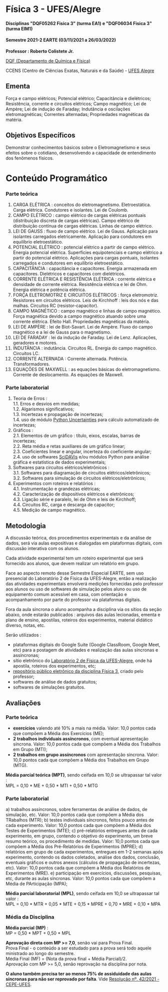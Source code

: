 # Física 3 - UFES/Alegre

#### Disciplinas "DQF05262 Fisica 3" (turma EA1) e "DQF06034 Fisica 3" (turma EIM1)

#### Semestre 2021-2 EARTE (03/11/2021 a 26/03/2022)

**Professor : Roberto Colistete Jr.**

[DQF (Departamento de Química e Física)](http://alegre.ufes.br/ccens/departamento-de-quimica-e-fisica)

CCENS (Centro de Ciências Exatas, Naturais e da Saúde) - [UFES Alegre](http://alegre.ufes.br/)

## Ementa

Força e campo elétricos; Potencial elétrico; Capacitância e dielétricos; Resistência, corrente e circuitos elétricos; Campo magnético; Lei de Ampère; Lei de indução de Faraday; Indutância e oscilações eletromagnéticas; Correntes alternadas; Propriedades magnéticas da matéria.

## Objetivos Específicos

Demonstrar conhecimentos básicos sobre o Eletromagnetismo e seus efeitos sobre o cotidiano, desenvolvendo a capacidade de entendimento dos fenômenos físicos.

# Conteúdo Programático

### Parte teórica

1. CARGA ELÉTRICA : conceitos do eletromagnetismo. Eletroestática. Carga elétrica. Condutores e isolantes. Lei de Coulomb.  
2. CAMPO ELÉTRICO : campo elétrico de cargas elétricas pontuais (distribuição discreta de cargas elétricas). Campo elétrico de distribuição contínua de cargas elétricas. Linhas de campo elétrico.  
3. LEI DE GAUSS : fluxo de campo elétrico. Lei de Gauss. Aplicação para isolantes carregados eletricamente. Aplicação para condutores em equilíbrio eletroestático.  
4. POTENCIAL ELÉTRICO : potencial elétrico a partir de campo elétrico. Energia potencial elétrica. Superfícies equipotenciais e campo elétrico a partir do potencial elétrico. Aplicações para cargas pontuais, isolantes carregados e condutores em equilíbrio eletroestático.  
5. CAPACITÂNCIA : capacitância e capacitores. Energia armazenada em capacitores. Dielétricos e capacitores com dielétricos.  
6. CORRENTE ELÉTRICA E RESISTÊNCIA ELÉTRICA : corrente elétrica e densidade de corrente elétrica. Resistência elétrica e lei de Ohm. Energia elétrica e potência elétrica.  
7. FORÇA ELETROMOTRIZ E CIRCUITOS ELÉTRICOS : força eletromotriz. Resistores em circuitos elétricos. Leis de Kirchhoff : leis dos nós e das malhas. Circuitos RC (resistor-capacitor).  
8. CAMPO MAGNÉTICO : campo magnético e linhas de campo magnético. Força magnética devido a campo magnético atuando sobre uma corrente elétrica. Efeito Hall. Propriedades magnéticas da matéria.  
9. LEI DE AMPÈRE : lei de Biot-Savart. Lei de Ampère. Fluxo do campo magnético e a lei de Gauss para o magnetismo.  
10. LEI DE FARADAY : lei da indução de Faraday. Lei de Lenz. Aplicações, geradores e motores.  
11. INDUTÂNCIA : indutância. Circuitos RL. Energia do campo magnético. Circuitos LC.  
12. CORRENTE ALTERNADA : Corrente alternada. Potência. Transformadores.  
13. EQUAÇÕES DE MAXWELL : as equações básicas do eletromagnetismo. Corrente de deslocamento. As equações de Maxwell.

### Parte laboratorial

1. Teoria de Erros :  
    1.1. Erros e desvios em medidas;  
    1.2. Algarismos significativos;  
    1.3. Incertezas e propagação de incertezas;  
    1.4. uso de módulo [Python Uncertainties](https://pythonhosted.org/uncertainties/) para cálculo automatizado de incertezas;  
2. Gráficos :  
    2.1. Elementos de um gráfico : título, eixos, escalas, barras de incertezas;  
    2.2. Reta média e retas auxiliares de um gráfico linear;  
    2.3. Coeficientes linear e angular, incerteza do coeficiente angular;  
    2.4. uso de softwares [SciDAVis](http://scidavis.sourceforge.net/) e/ou módulos Python para análise gráfica e estatística de dados experimentais;  
3. Softwares para circuitos elétricos/eletrônicos :  
    3.1. Softwares para diagramação de circuitos elétricos/eletrônicos;  
    3.2. Softwares para simulação de circuitos elétricos/eletrônicos;  
4. Experimentos com roteiros e relatórios :  
    4.1. Instrumentação e grandezas elétricas;  
    4.2. Caracterização de dispositivos elétricos e eletrônicos;  
    4.3. Ligação série e paralelo, lei de Ohm e leis de Kirchhoff;  
    4.4. Circuitos RC, carga e descarga de capacitor;  
    4.5. Medição de campo magnético.

## Metodologia

A discussão teórica, dos procedimentos experimentais e da análise de dados, será via aulas expositivas e dialogadas em plataformas digitais, com discussão interativa com os alunos.

Cada atividade experimental tem um roteiro experimental que será fornecido aos alunos, que devem realizar um relatório em grupo.

Face ao aspecto remoto desse Semestre Especial EARTE, sem uso presencial do Laboratório 2 de Física da UFES-Alegre, então a realização das atividades experimentais envolverá medições fornecidas pelo professor aos alunos ou uso de softwares de simulação pelos aluno ou uso de equipamento comum acessível em casa, com orientação e acompanhamento por parte do professor via plataformas digitais.

Fora da aula síncrona o aluno acompanha a disciplina via os sítios da seção abaixo, onde estarão publicados : arquivos das aulas lecionadas, ementa e plano de ensino, apostilas, roteiros dos experimentos, material didático diverso, notas, etc.

Serão utilizados :
- plataformas digitais do Google Suite (Google ClassRoom, Google Meet, etc) para a postagem de atividades e realização
das aulas síncronas e assíncronas;
- sítio eletrônico do [Laboratório 2 de Física da UFES-Alegre](https://fisica.alegre.ufes.br/), onde há apostila, roteiros dos experimentos, etc;  
- [repositório público eletrônico da disciplina Física 3](https://github.com/rcolistete/Fisica3_UFES_Alegre), criado pelo professor;
- softwares de análise de dados gratuitos;
- softwares de simulações gratuitos.

## Avaliações

### Parte teórica

- **exercícios** valendo até 10% a mais na média. Valor: 10,0 pontos cada que compõem a Média dos Exercícios (ME);
- **2 trabalhos individuais assíncronos**, com eventual apresentação síncrona. Valor: 10,0 pontos cada que compõem a Média dos Trabalhos em Grupo (MTI);
- **2 trabalhos em grupo assíncronos** com apresentação síncrona. Valor: 10,0 pontos cada que compõem a Média dos Trabalhos em Grupo (MTG).

**Média parcial teórica (MPT)**, sendo ceifada em 10,0 se ultrapassar tal valor :  
MPL = 0,10 * ME + 0,50 * MTI + 0,50 * MTG

### Parte laboratorial

a) trabalhos assíncronos, sobre ferramentas de análise de dados, de simulação, etc. Valor: 10,0 pontos cada que compõem a Média dos TRabalhos (MTR);
b) testes individuais síncronos, feitos pouco antes de cada experimento. Valor: 10,0 pontos cada que compõem a Média dos Testes de Experimentos (MTE);
c) pré-relatórios entregues antes de cada experimento, em grupo, contendo o objetivo do experimento, um breve resumo teórico, os procedimento de medidas. Valor: 10,0 pontos cada que compõem a Média dos Pré-Relatórios de Experimentos (MPRE);
d) relatórios em grupo de cada experimentos, entregues em 1-2 semanas após experimento, contendo os dados coletados, análise dos dados, conclusão, eventuais gráficos e outros anexos (cálculos de propagação de incertezas, etc). Valor: 10,0 pontos cada que compõem a Média dos Relatórios de Experimentos (MRE).
e) participação em exercícios, discussões, pesquisas, etc, durante as aulas síncronas. Valor: 10,0 pontos cada que compõem a Média de PArticipação (MPA);

**Média parcial laboratorial (MPL)**, sendo ceifada em 10,0 se ultrapassar tal valor :  
MPL = 0,10 * MTR + 0,05 * MTE + 0,15 * MPRE + 0,70 * MRE + 0,10 * MPA

### Média da Disciplina

**Média parcial (MP)** :  
MP = 0,50 * MPT + 0,50 * MPL

**Aprovação direta com MP >= 7,0**, senão vai para Prova Final.  
Prova Final - o conteúdo a ser estudado para a prova será todo aquele ministrado ao longo do semestre.  
Média Final (MF) = (Nota da prova final + Média Parcial)/2.  
Aprovação com MP >= 5,0, senão reprovação na disciplina por nota.  

**O aluno também precisa ter ao menos 75% de assiduidade das aulas síncronas para não ser reprovado por falta**. Vide [Resolução nº. 42/2021 - CEPE-UFES](https://daocs.ufes.br/sites/daocs.ufes.br/files/field/anexo/resolucao_no_42.2021_-_earte.pdf).

